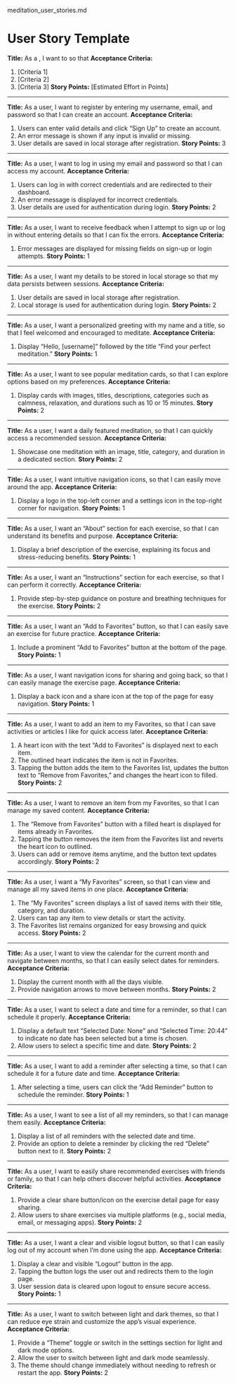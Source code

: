 meditation_user_stories.md


# User Story Template
**Title:**
As a <user role>, I want to <action> so that <goal or benefit>
**Acceptance Criteria:**
1. [Criteria 1]
2. [Criteria 2]
3. [Criteria 3]
**Story Points:** [Estimated Effort in Points]

---

**Title:**
As a user, I want to register by entering my username, email, and password so that I can create an account.
**Acceptance Criteria:**
1. Users can enter valid details and click “Sign Up” to create an account.
2. An error message is shown if any input is invalid or missing.
3. User details are saved in local storage after registration.
**Story Points:** 3

---

**Title:**
As a user, I want to log in using my email and password so that I can access my account.
**Acceptance Criteria:**
1. Users can log in with correct credentials and are redirected to their dashboard.
2. An error message is displayed for incorrect credentials.
3. User details are used for authentication during login.
**Story Points:** 2

---

**Title:**
As a user, I want to receive feedback when I attempt to sign up or log in without entering details so that I can fix the errors.
**Acceptance Criteria:**
1. Error messages are displayed for missing fields on sign-up or login attempts.
**Story Points:** 1

---

**Title:**
As a user, I want my details to be stored in local storage so that my data persists between sessions.
**Acceptance Criteria:**
1. User details are saved in local storage after registration.
2. Local storage is used for authentication during login.
**Story Points:** 2

---

**Title:**
As a user, I want a personalized greeting with my name and a title, so that I feel welcomed and encouraged to meditate.
**Acceptance Criteria:**
1. Display “Hello, [username]” followed by the title “Find your perfect meditation.”
**Story Points:** 1

---

**Title:**
As a user, I want to see popular meditation cards, so that I can explore options based on my preferences.
**Acceptance Criteria:**
1. Display cards with images, titles, descriptions, categories such as calmness, relaxation, and durations such as 10 or 15 minutes.
**Story Points:** 2

---

**Title:**
As a user, I want a daily featured meditation, so that I can quickly access a recommended session.
**Acceptance Criteria:**
1. Showcase one meditation with an image, title, category, and duration in a dedicated section.
**Story Points:** 2

---

**Title:**
As a user, I want intuitive navigation icons, so that I can easily move around the app.
**Acceptance Criteria:**
1. Display a logo in the top-left corner and a settings icon in the top-right corner for navigation.
**Story Points:** 1

---

**Title:**
As a user, I want an “About” section for each exercise, so that I can understand its benefits and purpose.
**Acceptance Criteria:**
1. Display a brief description of the exercise, explaining its focus and stress-reducing benefits.
**Story Points:** 1

---

**Title:**
As a user, I want an “Instructions” section for each exercise, so that I can perform it correctly.
**Acceptance Criteria:**
1. Provide step-by-step guidance on posture and breathing techniques for the exercise.
**Story Points:** 2

---

**Title:**
As a user, I want an “Add to Favorites” button, so that I can easily save an exercise for future practice.
**Acceptance Criteria:**
1. Include a prominent “Add to Favorites” button at the bottom of the page.
**Story Points:** 1

---

**Title:**
As a user, I want navigation icons for sharing and going back, so that I can easily manage the exercise page.
**Acceptance Criteria:**
1. Display a back icon and a share icon at the top of the page for easy navigation.
**Story Points:** 1

---

**Title:**
As a user, I want to add an item to my Favorites, so that I can save activities or articles I like for quick access later.
**Acceptance Criteria:**
1. A heart icon with the text “Add to Favorites” is displayed next to each item.
2. The outlined heart indicates the item is not in Favorites.
3. Tapping the button adds the item to the Favorites list, updates the button text to “Remove from Favorites,” and changes the heart icon to filled.
**Story Points:** 2

---

**Title:**
As a user, I want to remove an item from my Favorites, so that I can manage my saved content.
**Acceptance Criteria:**
1. The “Remove from Favorites” button with a filled heart is displayed for items already in Favorites.
2. Tapping the button removes the item from the Favorites list and reverts the heart icon to outlined.
3. Users can add or remove items anytime, and the button text updates accordingly.
**Story Points:** 2

---

**Title:**
As a user, I want a “My Favorites” screen, so that I can view and manage all my saved items in one place.
**Acceptance Criteria:**
1. The “My Favorites” screen displays a list of saved items with their title, category, and duration.
2. Users can tap any item to view details or start the activity.
3. The Favorites list remains organized for easy browsing and quick access.
**Story Points:** 2

---

**Title:**
As a user, I want to view the calendar for the current month and navigate between months, so that I can easily select dates for reminders.
**Acceptance Criteria:**
1. Display the current month with all the days visible.
2. Provide navigation arrows to move between months.
**Story Points:** 2

---

**Title:**
As a user, I want to select a date and time for a reminder, so that I can schedule it properly.
**Acceptance Criteria:**
1. Display a default text “Selected Date: None” and “Selected Time: 20:44” to indicate no date has been selected but a time is chosen.
2. Allow users to select a specific time and date.
**Story Points:** 2

---

**Title:**
As a user, I want to add a reminder after selecting a time, so that I can schedule it for a future date and time.
**Acceptance Criteria:**
1. After selecting a time, users can click the “Add Reminder” button to schedule the reminder.
**Story Points:** 1

---

**Title:**
As a user, I want to see a list of all my reminders, so that I can manage them easily.
**Acceptance Criteria:**
1. Display a list of all reminders with the selected date and time.
2. Provide an option to delete a reminder by clicking the red “Delete” button next to it.
**Story Points:** 2

---

**Title:**
As a user, I want to easily share recommended exercises with friends or family, so that I can help others discover helpful activities.
**Acceptance Criteria:**
1. Provide a clear share button/icon on the exercise detail page for easy sharing.
2. Allow users to share exercises via multiple platforms (e.g., social media, email, or messaging apps).
**Story Points:** 2

---

**Title:**
As a user, I want a clear and visible logout button, so that I can easily log out of my account when I’m done using the app.
**Acceptance Criteria:**
1. Display a clear and visible “Logout” button in the app.
2. Tapping the button logs the user out and redirects them to the login page.
3. User session data is cleared upon logout to ensure secure access.
**Story Points:** 1

---

**Title:**
As a user, I want to switch between light and dark themes, so that I can reduce eye strain and customize the app’s visual experience.
**Acceptance Criteria:**
1. Provide a “Theme” toggle or switch in the settings section for light and dark mode options.
2. Allow the user to switch between light and dark mode seamlessly.
3. The theme should change immediately without needing to refresh or restart the app.
**Story Points:** 2
